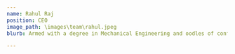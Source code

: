 ```yaml
---
name: Rahul Raj
position: CEO
image_path: \images\team\rahul.jpeg
blurb: Armed with a degree in Mechanical Engineering and oodles of confidence, Mr. Rahul is a self made business man who left his hometown to make it big in the field of infrastructure in Bangalore. A dedicated family man, Rahul divides his time between his poultry farm in Kolar and offices in Bangalore.

---
```

